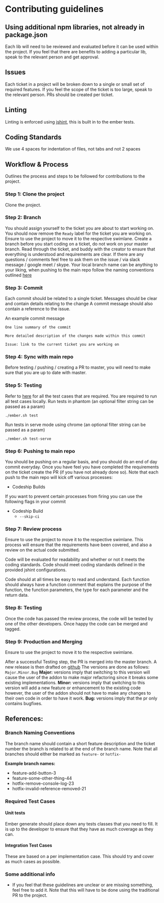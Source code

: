 # Contributing guidelines

## Using additional npm libraries, not already in package.json
Each lib will need to be reviewed and evaluated before it can be used within the project. If you feel that there are benefits to adding a particular
lib, speak to the relevant person and get approval.

## Issues
Each ticket in a project will be broken down to a single or small set of required features. If you feel the scope of the ticket is too large, speak to the relevant person.
PRs should be created per ticket.

## Linting
Linting is enforced using [jshint](http://jshint.com/), this is built in to the ember tests.

## Coding Standards
We use 4 spaces for indentation of files, not tabs and not 2 spaces

## Workflow & Process
Outlines the process and steps to be followed for contributions to the project.

### Step 1: Clone the project
Clone the project.

### Step 2: Branch
You should assign yourself to the ticket you are about to start working on.
You should now remove the `Ready` label for the ticket you are working on. Ensure to use the project to move it to the respective swimlane.
Create a branch before you start coding on a ticket, do not work on your master branch.
Read through the ticket, and buddy with the creator to ensure that everything is understood and requirements are clear.
If there are any questions / comments feel free to ask them on the issue / via slack message / google meet / skype.
Your local branch name can be anything to your liking, when pushing to the main repo follow the naming conventions outlined [here](#branch-naming-conventions)

### Step 3: Commit
Each commit should be related to a single ticket. Messages should be clear and contain details relating to the change
A commit message should also contain a reference to the issue.

An example commit message
```
One line summary of the commit

More detailed description of the changes made within this commit

Issue: link to the current ticket you are working on
```

### Step 4: Sync with main repo
Before testing / pushing / creating a PR to master, you will need to make sure that you are up to date with master.

### Step 5: Testing
Refer to [here](#required-test-cases) for all the test cases that are required.
You are required to run all test cases locally.
Run tests in phantom (an optional filter string can be passed as a param)
```
./ember.sh test
```
Run tests in serve mode using chrome (an optional filter string can be passed as a param)
```
./ember.sh test-serve
```

### Step 6: Pushing to main repo
You should be pushing on a regular basis, and you should do an end of day commit everyday.
Once you have feel you have completed the requirements on the ticket create the PR (if you have not already done so).
Note that each push to the main repo will kick off various processes:
* Codeship Builds

If you want to prevent certain processes from firing you can use the following flags in your commit
* Codeship Build
  * `--skip-ci`

### Step 7: Review process
Ensure to use the project to move it to the respective swimlane.
This process will ensure that the requirements have been covered, and also a review on the actual code submitted.

Code will be evaluated for readability and whether or not it meets the coding standards. Code should meet coding standards defined in the provided jshint configurations.

Code should at all times be easy to read and understand. Each function should always have a function comment that explains the purpose of the function, the function parameters, the type for each parameter and the return data.

### Step 8: Testing
Once the code has passed the review process, the code will be tested by one of the other developers.
Once happy the code can be merged and tagged.

### Step 9: Production and Merging
Ensure to use the project to move it to the respective swimlane.

After a successful Testing step, the PR is merged into the master branch.
A new release is then drafted on [github](https://github.com/A24Group/A24EmberCalendar/releases)
The versions are done as follows:
`Major.Minor.Bug`
**Major:** versions imply that switching to this version will cause the user of the addon to make major refactoring since it breaks some existing
implementations.
**Minor:** versions imply that switching to this version will add a new feature or enhancement to the existing code however, the user of the addon should not have to make any changes to their own code in order to have it work.
**Bug:** versions imply that the pr only contains bugfixes.

## References:

### Branch Naming Conventions
The branch name should contain a short feature description and the ticket number the branch is related to at the end of the branch name.
Note that all branches should either be marked as `feature-` or `hotfix-`

**Example branch names:**
 * feature-add-button-3
 * feature-some-other-thing-44
 * hotfix-remove-console-log-23
 * hotfix-invalid-reference-removed-21

### Required Test Cases

#### Unit tests
Ember generate should place down any tests classes that you need to fill. It is up to the developer to ensure that they
have as much coverage as they can.

#### Integration Test Cases
These are based on a per implementation case. This should try and cover as much cases as possible.

### Some additional info
 * If you feel that these guidelines are unclear or are missing something, feel free to add it. Note that this will have to be done
using the traditional PR to the project.
